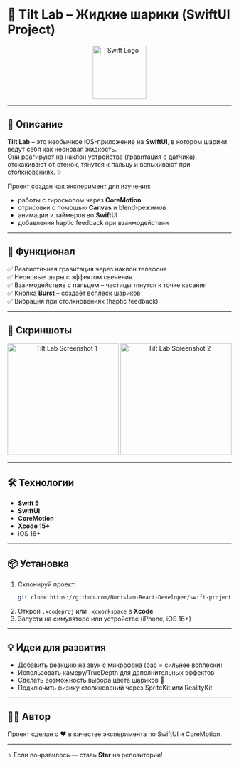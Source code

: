 # 🧪 Tilt Lab – Жидкие шарики (SwiftUI Project)

<p align="center">
  <img src="https://user-images.githubusercontent.com/0000000/swift-logo.png" width="120" alt="Swift Logo"/>
</p>

---

## 📖 Описание

**Tilt Lab** – это необычное iOS-приложение на **SwiftUI**, в котором шарики ведут себя как неоновая жидкость.  
Они реагируют на наклон устройства (гравитация с датчика), отскакивают от стенок, тянутся к пальцу и вспыхивают при столкновениях. ✨  

Проект создан как эксперимент для изучения:
- работы с гироскопом через **CoreMotion**
- отрисовки с помощью **Canvas** и blend-режимов
- анимации и таймеров во **SwiftUI**
- добавления haptic feedback при взаимодействии

---

## 🚀 Функционал

✅ Реалистичная гравитация через наклон телефона  
✅ Неоновые шары с эффектом свечения  
✅ Взаимодействие с пальцем – частицы тянутся к точке касания  
✅ Кнопка **Burst** – создаёт всплеск шариков  
✅ Вибрация при столкновениях (haptic feedback)  

---

## 📸 Скриншоты

<p align="center">
  <img src="https://user-images.githubusercontent.com/0000000/tilt-lab-1.png" width="250" alt="Tilt Lab Screenshot 1"/>
  <img src="https://user-images.githubusercontent.com/0000000/tilt-lab-2.png" width="250" alt="Tilt Lab Screenshot 2"/>
</p>

---

## 🛠 Технологии

- **Swift 5**
- **SwiftUI**
- **CoreMotion**
- **Xcode 15+**
- iOS 16+

---

## 📦 Установка

1. Склонируй проект:
   ```bash
   git clone https://github.com/Nurislam-React-Developer/swift-project.git
   ```
2. Открой `.xcodeproj` или `.xcworkspace` в **Xcode**  
3. Запусти на симуляторе или устройстве (iPhone, iOS 16+)  

---

## 💡 Идеи для развития

- Добавить реакцию на звук с микрофона (бас = сильнее всплески)  
- Использовать камеру/TrueDepth для дополнительных эффектов  
- Сделать возможность выбора цвета шариков 🎨  
- Подключить физику столкновений через SpriteKit или RealityKit  

---

## 👨‍💻 Автор

Проект сделан с ❤️ в качестве эксперимента по SwiftUI и CoreMotion.

---

⭐️ Если понравилось — ставь **Star** на репозитории!
